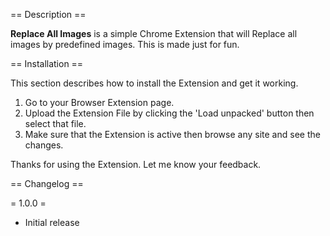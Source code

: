 == Description ==

**Replace All Images** is a simple Chrome Extension that will Replace all images by predefined images. This is made just for fun.

== Installation ==

This section describes how to install the Extension and get it working.

1. Go to your Browser Extension page.
2. Upload the Extension File by clicking the 'Load unpacked' button then select that file.
3. Make sure that the Extension is active then browse any site and see the changes.

Thanks for using the Extension. Let me know your feedback.


== Changelog ==

= 1.0.0 =
* Initial release